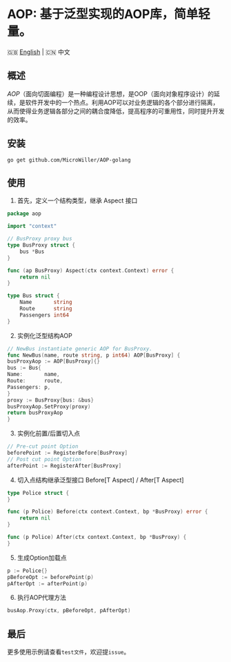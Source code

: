 # AOP: 基于泛型实现的AOP库，简单轻量。

🇬🇧 [English](./README.md) | 🇨🇳 中文

## 概述

_AOP_（面向切面编程）是一种编程设计思想，是OOP（面向对象程序设计）的延续，是软件开发中的一个热点。利用AOP可以对业务逻辑的各个部分进行隔离，从而使得业务逻辑各部分之间的耦合度降低，提高程序的可重用性，同时提升开发的效率。

## 安装

`go get github.com/MicroWiller/AOP-golang`

## 使用

1) 首先，定义一个结构类型，继承 Aspect 接口
```go
package aop

import "context"

// BusProxy proxy bus
type BusProxy struct {
	bus *Bus
}

func (ap BusProxy) Aspect(ctx context.Context) error {
	return nil
}

type Bus struct {
	Name       string
	Route      string
	Passengers int64
}
```

2) 实例化泛型结构AOP
```go
// NewBus instantiate generic AOP for BusProxy.
func NewBus(name, route string, p int64) AOP[BusProxy] {
busProxyAop := AOP[BusProxy]{}
bus := Bus{
Name:       name,
Route:      route,
Passengers: p,
}
proxy := BusProxy{bus: &bus}
busProxyAop.SetProxy(proxy)
return busProxyAop
}
```

3) 实例化前置/后置切入点
```go
// Pre-cut point Option
beforePoint := RegisterBefore[BusProxy]
// Post cut point Option
afterPoint := RegisterAfter[BusProxy]
```

4) 切入点结构继承泛型接口 Before[T Aspect] / After[T Aspect]
```go
type Police struct {
}

func (p Police) Before(ctx context.Context, bp *BusProxy) error {
    return nil
}

func (p Police) After(ctx context.Context, bp *BusProxy) {
}
```

5) 生成Option加载点
```go
p := Police{}
pBeforeOpt := beforePoint(p)
pAfterOpt := afterPoint(p)
```

6) 执行AOP代理方法
```go
busAop.Proxy(ctx, pBeforeOpt, pAfterOpt)
```

## 最后
更多使用示例请查看`test文件`，欢迎提`issue`。